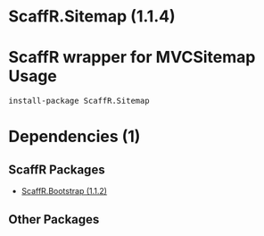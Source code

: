 ﻿ScaffR.Sitemap (1.1.4)
======
ScaffR wrapper for MVCSitemap
Usage
======
<pre>install-package ScaffR.Sitemap</pre>
Dependencies (1)
=====

ScaffR Packages
------
* [ScaffR.Bootstrap (1.1.2)](https://github.com/wcpro/ScaffR/tree/master/src/ScaffR.Bootstrap)

Other Packages
------
